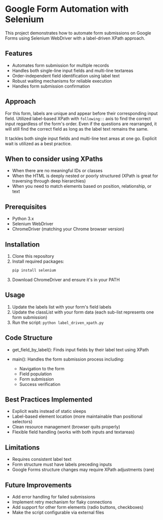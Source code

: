 # Google Form Automation with Selenium

This project demonstrates how to automate form submissions on Google Forms using Selenium WebDriver with a label-driven XPath approach.

## Features

- Automates form submission for multiple records
- Handles both single-line input fields and multi-line textareas
- Order-independent field identification using label text
- Robust waiting mechanisms for reliable execution
- Handles form submission confirmation

## Approach

For this form, labels are unique and appear before their corresponding input field. Utilized label-based XPath with `following::` axis to find the correct input regardless of the form's order. Even if the questions are rearranged, it will still find the correct field as long as the label text remains the same.

It tackles both single input fields and multi-line text areas at one go. Explicit wait is utilized as a best practice. 

## When to consider using XPaths

- When there are no meaningful IDs or classes
- When the HTML is deeply nested or poorly structured (XPath is great for traversing through deep hierarchies)
- When you need to match elements based on position, relationship, or text

## Prerequisites

- Python 3.x
- Selenium WebDriver
- ChromeDriver (matching your Chrome browser version)

## Installation

1. Clone this repository
2. Install required packages:
   ```bash
   pip install selenium
3. Download ChromeDriver and ensure it's in your PATH

## Usage

1. Update the labels list with your form's field labels
2. Update the classList with your form data (each sub-list represents one form submission)
3. Run the script: ```python label_driven_xpath.py```


## Code Structure

- get_field_by_label(): Finds input fields by their label text using XPath

- main(): Handles the form submission process including:
  - Navigation to the form
  - Field population
  - Form submission
  - Success verification

## Best Practices Implemented

- Explicit waits instead of static sleeps
- Label-based element location (more maintainable than positional selectors)
- Clean resource management (browser quits properly)
- Flexible field handling (works with both inputs and textareas)

## Limitations

- Requires consistent label text
- Form structure must have labels preceding inputs
- Google Forms structure changes may require XPath adjustments (rare)

## Future Improvements
- Add error handling for failed submissions
- Implement retry mechanism for flaky connections
- Add support for other form elements (radio buttons, checkboxes)
- Make the script configurable via external files

